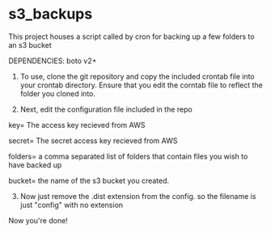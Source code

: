 # s3_backups
This project houses a script called by cron for backing up a few folders to an s3 bucket


DEPENDENCIES:
boto v2+

1. To use, clone the git repository and copy the included crontab file into your crontab directory. Ensure that you edit the corntab file to reflect the folder you cloned into.

2. Next, edit the configuration file included in the repo

key= The access key recieved from AWS

secret= The secret access key recieved from AWS

folders= a comma separated list of folders that contain files you wish to have backed up

bucket=  the name of the s3 bucket you created.

3. Now just remove the .dist extension from the config. so the filename is just "config" with no extension

Now you're done!
